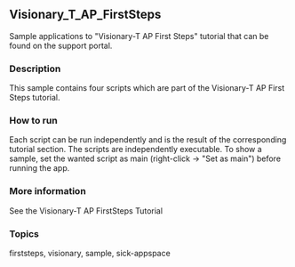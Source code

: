 ## Visionary_T_AP_FirstSteps

Sample applications to "Visionary-T AP First Steps" tutorial that can be found on the support portal.

### Description

This sample contains four scripts which are part of the Visionary-T AP First Steps tutorial.

### How to run

Each script can be run independently and is the result of the corresponding
tutorial section. The scripts are independently executable. To show a sample,
set the wanted script as main (right-click -> "Set as main") before running the app.

### More information

See the Visionary-T AP FirstSteps Tutorial

### Topics

firststeps, visionary, sample, sick-appspace